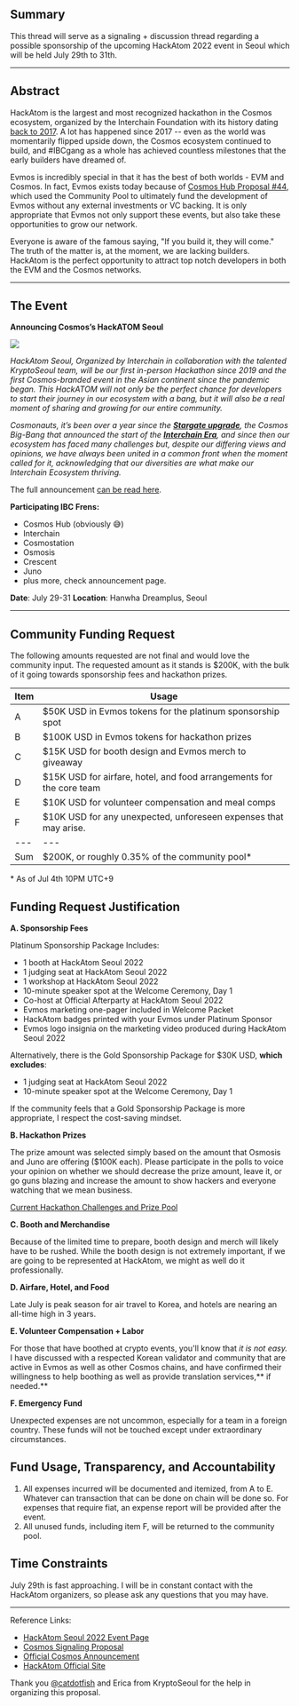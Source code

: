 ## **Summary**

This thread will serve as a signaling + discussion thread regarding a possible sponsorship of the upcoming HackAtom 2022 event in Seoul which will be held July 29th to 31th.

---

## **Abstract**

HackAtom is the largest and most recognized hackathon in the Cosmos ecosystem, organized by the Interchain Foundation with its history dating [back to 2017](https://blog.cosmos.network/announcing-the-cosmos-hackatom-winners-9fc083098da). A lot has happened since 2017 -- even as the world was momentarily flipped upside down, the Cosmos ecosystem continued to build, and #IBCgang as a whole has achieved countless milestones that the early builders have dreamed of.

Evmos is incredibly special in that it has the best of both worlds - EVM and Cosmos. In fact, Evmos exists today because of [Cosmos Hub Proposal #44](https://forum.cosmos.network/t/proposal-44-accepted-advancing-ethermint-gtm-and-engineering-plan-for-the-ethermint-chain/4554), which used the Community Pool to ultimately fund the development of Evmos without any external investments or VC backing. It is only appropriate that Evmos not only support these events, but also take these opportunities to grow our network.

Everyone is aware of the famous saying, "If you build it, they will come." The truth of the matter is, at the moment, we are lacking builders. HackAtom is the perfect opportunity to attract top notch developers in both the EVM and the Cosmos networks.

---

## **The Event**

**Announcing Cosmos’s HackATOM Seoul**

![](https://bafybeidok2emc53ra3gvndq5xzhfsuofkv24hmdet74lp7haufodbhj3ry.ipfs.dweb.link/1_wxSSd7glsZRBs23ZLPjPHA.png)

_HackAtom Seoul, Organized by Interchain in collaboration with the talented KryptoSeoul team, will be our first in-person Hackathon since 2019 and the first Cosmos-branded event in the Asian continent since the pandemic began. This HackATOM will not only be the perfect chance for developers to start their journey in our ecosystem with a bang, but it will also be a real moment of sharing and growing for our entire community._

_Cosmonauts, it’s been over a year since the __[Stargate upgrade](https://stargate.cosmos.network/)__, the Cosmos Big-Bang that announced the start of the __[Interchain Era](https://hub.mintscan.io/ibc-network)__, and since then our ecosystem has faced many challenges but, despite our differing views and opinions, we have always been united in a common front when the moment called for it, acknowledging that our diversities are what make our Interchain Ecosystem thriving._

The full announcement [can be read here](https://blog.cosmos.network/announcing-cosmoss-hackatom-seoul-b6858b9beac7).

**Participating IBC Frens:**

* Cosmos Hub (obviously 😅) 
* Interchain 
* Cosmostation 
* Osmosis 
* Crescent 
* Juno
* plus more, check announcement page.

**Date**: July 29-31
**Location**: Hanwha Dreamplus, Seoul

---

## Community Funding Request

The following amounts requested are not final and would love the community input. The requested amount as it stands is $200K, with the bulk of it going towards sponsorship fees and hackathon prizes.

| Item  | Usage  |
|---|---|
| A  | $50K USD in Evmos tokens for the platinum sponsorship spot  |
| B  | $100K USD in Evmos tokens for hackathon prizes  |
| C  | $15K USD for booth design and Evmos merch to giveaway  |
| D  | $15K USD for airfare, hotel, and food arrangements for the core team  |
| E  | $10K USD for volunteer compensation and meal comps  |
| F  | $10K USD for any unexpected, unforeseen expenses that may arise.  |
|---|---|
| Sum  | $200K, or roughly 0.35% of the community pool*  |

\* As of Jul 4th 10PM UTC+9



## **Funding Request Justification**

**A. Sponsorship Fees**

Platinum Sponsorship Package Includes:

* 1 booth at HackAtom Seoul 2022 
* 1 judging seat at HackAtom Seoul 2022 
* 1 workshop at HackAtom Seoul 2022 
* 10-minute speaker spot at the Welcome Ceremony, Day 1 
* Co-host at Official Afterparty at HackAtom Seoul 2022 
* Evmos marketing one-pager included in Welcome Packet 
* HackAtom badges printed with your Evmos under Platinum Sponsor 
* Evmos logo insignia on the marketing video produced during HackAtom Seoul 2022

Alternatively, there is the Gold Sponsorship Package for $30K USD, **which excludes**:

* 1 judging seat at HackAtom Seoul 2022 
* 10-minute speaker spot at the Welcome Ceremony, Day 1

If the community feels that a Gold Sponsorship Package is more appropriate, I respect the cost-saving mindset.

**B. Hackathon Prizes**

The prize amount was selected simply based on the amount that Osmosis and Juno are offering ($100K each). Please participate in the polls to voice your opinion on whether we should decrease the prize amount, leave it, or go guns blazing and increase the amount to show hackers and everyone watching that we mean business.

[Current Hackathon Challenges and Prize Pool](https://bafybeienbj44fytisfpq6a5svc5t32qcxgwjvdkqejfys2degjnhhotbkm.ipfs.dweb.link/tracks.png)

**C. Booth and Merchandise**

Because of the limited time to prepare, booth design and merch will likely have to be rushed. While the booth design is not extremely important, if we are going to be represented at HackAtom, we might as well do it professionally.

**D. Airfare, Hotel, and Food**

Late July is peak season for air travel to Korea, and hotels are nearing an all-time high in 3 years.

**E. Volunteer Compensation + Labor**

For those that have boothed at crypto events, you'll know that _it is not easy._ I have discussed with a respected Korean validator and community that are active in Evmos as well as other Cosmos chains, and have confirmed their willingness to help boothing as well as provide translation services,** if needed.**

**F. Emergency Fund**

Unexpected expenses are not uncommon, especially for a team in a foreign country. These funds will not be touched except under extraordinary circumstances.

## Fund Usage, Transparency, and Accountability 

1. All expenses incurred will be documented and itemized, from A to E. Whatever can transaction that can be done on chain will be done so. For expenses that require fiat, an expense report will be provided after the event. 
2. All unused funds, including item F, will be returned to the community pool. 

## Time Constraints

July 29th is fast approaching. I will be in constant contact with the HackAtom organizers, so please ask any questions that you may have.

---

Reference Links:

* [HackAtom Seoul 2022 Event Page](https://www.buidl.asia/hackatom-seoul-2022) 
* [Cosmos Signaling Proposal](https://forum.cosmos.network/t/proposal-signaling-proposal-hackatom-seoul-2022/6799?u=catdotfish) 
* [Official Cosmos Announcement](https://blog.cosmos.network/announcing-cosmoss-hackatom-seoul-b6858b9beac7) 
* [HackAtom Official Site](https://hackatom.org/)

Thank you [@catdotfish](https://twitter.com/catdotfish) and Erica from KryptoSeoul for the help in organizing this proposal.
